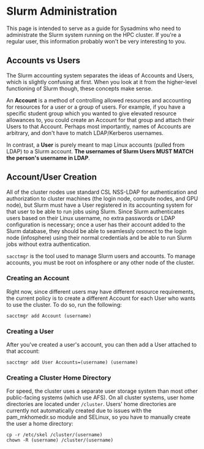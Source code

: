 # Slurm Administration

This page is intended to serve as a guide for Sysadmins who need to administrate the Slurm system running on the HPC cluster. If you're a regular user, this information probably won't be very interesting to you.

## Accounts vs Users

The Slurm accounting system separates the ideas of Accounts and Users, which is slightly confusing at first. When you look at it from the higher-level functioning of Slurm though, these concepts make sense.

An **Account** is a method of controlling allowed resources and accounting for resources for a user or a group of users. For example, if you have a specific student group which you wanted to give elevated resource allowances to, you could create an Account for that group and attach their Users to that Account. Perhaps most importantly, names of Accounts are arbitrary, and don't have to match LDAP/Kerberos usernames.

In contrast, a **User** is purely meant to map Linux accounts \(pulled from LDAP\) to a Slurm account. **The usernames of Slurm Users MUST MATCH the person's username in LDAP**.

## Account/User Creation

All of the cluster nodes use standard CSL NSS-LDAP for authentication and authorization to cluster machines \(the login node, compute nodes, and GPU node\), but Slurm must have a User registered in its accounting system for that user to be able to run jobs using Slurm. Since Slurm authenticates users based on their Linux username, no extra passwords or LDAP configuration is necessary; once a user has their account added to the Slurm database, they should be able to seamlessly connect to the login node \(infosphere\) using their normal credentials and be able to run Slurm jobs without extra authentication.

`sacctmgr` is the tool used to manage Slurm users and accounts. To manage accounts, you must be root on infosphere or any other node of the cluster.

### Creating an Account

Right now, since different users may have different resource requirements, the current policy is to create a different Account for each User who wants to use the cluster. To do so, run the following:

```text
sacctmgr add Account (username)
```

### Creating a User

After you've created a user's account, you can then add a User attached to that account:

```text
sacctmgr add User Accounts=(username) (username)
```

### Creating a Cluster Home Directory

For speed, the cluster uses a separate user storage system than most other public-facing systems \(which use AFS\). On all cluster systems, user home directories are located under `/cluster`. Users' home directories are currently not automatically created due to issues with the pam\_mkhomedir.so module and SELinux, so you have to manually create the user a home directory:

```text
cp -r /etc/skel /cluster/(username)
chown -R (username) /cluster/(username)
```

